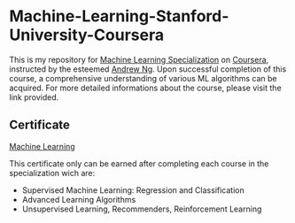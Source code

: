 # Machine-Learning-Stanford-University-Coursera

This is my repository for [Machine Learning Specialization](https://www.coursera.org/specializations/machine-learning-introduction) on [Coursera](https://www.coursera.org), instructed by the esteemed [Andrew Ng](https://www.andrewng.org/). Upon successful completion of this course, a comprehensive understanding of various ML algorithms can be acquired. For more detailed informations about the course, please visit the link provided. 

## Certificate

[Machine Learning](https://coursera.org/share/109c0285634fc9e3614004da4a54b444)

This certificate only can be earned after completing each course in the specialization wich are:

- Supervised Machine Learning: Regression and Classification
- Advanced Learning Algorithms
- Unsupervised Learning, Recommenders, Reinforcement Learning